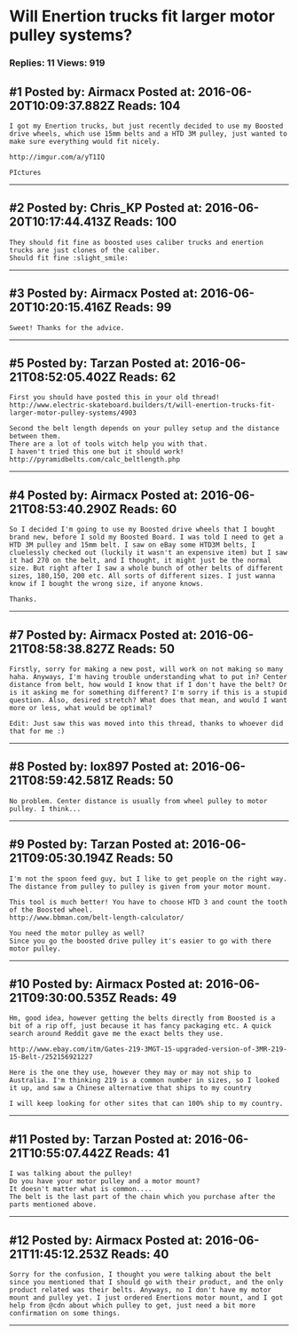 # Will Enertion trucks fit larger motor pulley systems?

### Replies: 11 Views: 919

## \#1 Posted by: Airmacx Posted at: 2016-06-20T10:09:37.882Z Reads: 104

```
I got my Enertion trucks, but just recently decided to use my Boosted drive wheels, which use 15mm belts and a HTD 3M pulley, just wanted to make sure everything would fit nicely.

http://imgur.com/a/yT1IQ

PIctures
```

---
## \#2 Posted by: Chris_KP Posted at: 2016-06-20T10:17:44.413Z Reads: 100

```
They should fit fine as boosted uses caliber trucks and enertion trucks are just clones of the caliber. 
Should fit fine :slight_smile:
```

---
## \#3 Posted by: Airmacx Posted at: 2016-06-20T10:20:15.416Z Reads: 99

```
Sweet! Thanks for the advice.
```

---
## \#5 Posted by: Tarzan Posted at: 2016-06-21T08:52:05.402Z Reads: 62

```
First you should have posted this in your old thread!
http://www.electric-skateboard.builders/t/will-enertion-trucks-fit-larger-motor-pulley-systems/4903

Second the belt length depends on your pulley setup and the distance between them.
There are a lot of tools witch help you with that.
I haven't tried this one but it should work!
http://pyramidbelts.com/calc_beltlength.php
```

---
## \#4 Posted by: Airmacx Posted at: 2016-06-21T08:53:40.290Z Reads: 60

```
So I decided I'm going to use my Boosted drive wheels that I bought brand new, before I sold my Boosted Board. I was told I need to get a HTD 3M pulley and 15mm belt. I saw on eBay some HTD3M belts, I cluelessly checked out (luckily it wasn't an expensive item) but I saw it had 270 on the belt, and I thought, it might just be the normal size. But right after I saw a whole bunch of other belts of different sizes, 180,150, 200 etc. All sorts of different sizes. I just wanna know if I bought the wrong size, if anyone knows. 

Thanks.
```

---
## \#7 Posted by: Airmacx Posted at: 2016-06-21T08:58:38.827Z Reads: 50

```
Firstly, sorry for making a new post, will work on not making so many haha. Anyways, I'm having trouble understanding what to put in? Center distance from belt, how would I know that if I don't have the belt? Or is it asking me for something different? I'm sorry if this is a stupid question. Also, desired stretch? What does that mean, and would I want more or less, what would be optimal? 

Edit: Just saw this was moved into this thread, thanks to whoever did that for me :)
```

---
## \#8 Posted by: lox897 Posted at: 2016-06-21T08:59:42.581Z Reads: 50

```
No problem. Center distance is usually from wheel pulley to motor pulley. I think...
```

---
## \#9 Posted by: Tarzan Posted at: 2016-06-21T09:05:30.194Z Reads: 50

```
I'm not the spoon feed guy, but I like to get people on the right way.
The distance from pulley to pulley is given from your motor mount.

This tool is much better! You have to choose HTD 3 and count the tooth of the Boosted wheel.
http://www.bbman.com/belt-length-calculator/

You need the motor pulley as well?
Since you go the boosted drive pulley it's easier to go with there motor pulley.
```

---
## \#10 Posted by: Airmacx Posted at: 2016-06-21T09:30:00.535Z Reads: 49

```
Hm, good idea, however getting the belts directly from Boosted is a bit of a rip off, just because it has fancy packaging etc. A quick search around Reddit gave me the exact belts they use.

http://www.ebay.com/itm/Gates-219-3MGT-15-upgraded-version-of-3MR-219-15-Belt-/252156921227

Here is the one they use, however they may or may not ship to Australia. I'm thinking 219 is a common number in sizes, so I looked it up, and saw a Chinese alternative that ships to my country

I will keep looking for other sites that can 100% ship to my country.
```

---
## \#11 Posted by: Tarzan Posted at: 2016-06-21T10:55:07.442Z Reads: 41

```
I was talking about the pulley!
Do you have your motor pulley and a motor mount?
It doesn't matter what is common....
The belt is the last part of the chain which you purchase after the parts mentioned above.
```

---
## \#12 Posted by: Airmacx Posted at: 2016-06-21T11:45:12.253Z Reads: 40

```
Sorry for the confusion, I thought you were talking about the belt since you mentioned that I should go with their product, and the only product related was their belts. Anyways, no I don't have my motor mount and pulley yet. I just ordered Enertions motor mount, and I got help from @cdn about which pulley to get, just need a bit more confirmation on some things.
```

---
